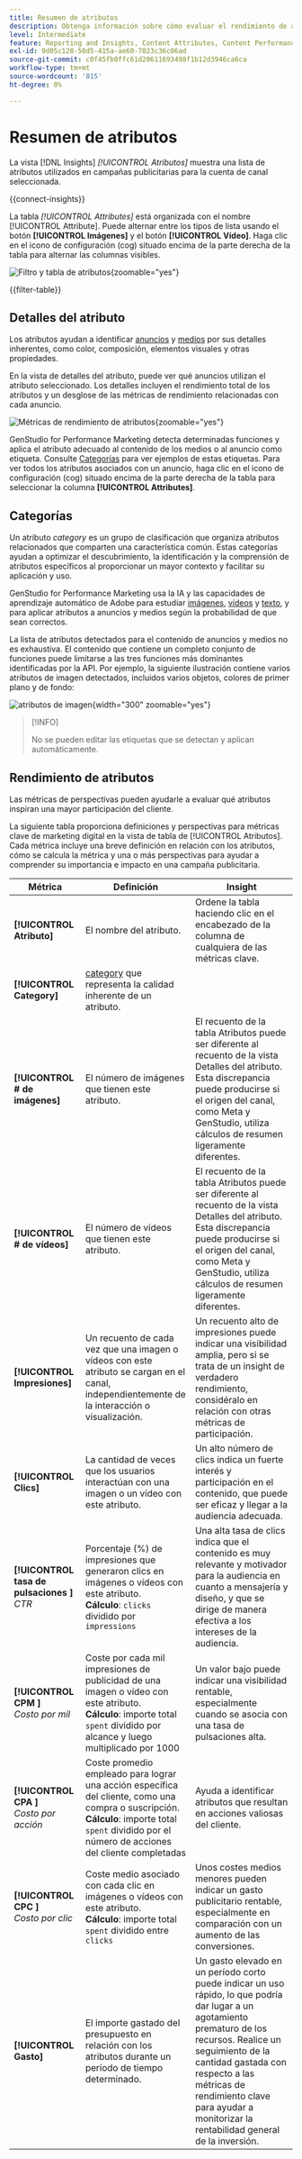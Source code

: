 ```yaml
---
title: Resumen de atributos
description: Obtenga información sobre cómo evaluar el rendimiento de atributos específicos en Adobe GenStudio for Performance Marketing.
level: Intermediate
feature: Reporting and Insights, Content Attributes, Content Performance
exl-id: 9d05c128-50d5-415a-ae60-7023c36c06ad
source-git-commit: c0f45fb0ffc61d20611693498f1b12d3946ca6ca
workflow-type: tm+mt
source-wordcount: '815'
ht-degree: 0%

---
```


# Resumen de atributos

La vista [!DNL Insights] _[!UICONTROL Atributos]_ muestra una lista de atributos utilizados en campañas publicitarias para la cuenta de canal seleccionada.

{{connect-insights}}

La tabla _[!UICONTROL Attributes]_ está organizada con el nombre [!UICONTROL Attribute]. Puede alternar entre los tipos de lista usando el botón **[!UICONTROL Imágenes]** y el botón **[!UICONTROL Vídeo]**. Haga clic en el icono de configuración (cog) situado encima de la parte derecha de la tabla para alternar las columnas visibles.

![Filtro y tabla de atributos](/help/assets/insights-attributes-filter.png){zoomable="yes"}

{{filter-table}}

## Detalles del atributo

Los atributos ayudan a identificar [anuncios](ads.md#ad-details) y [medios](media.md#media-details) por sus detalles inherentes, como color, composición, elementos visuales y otras propiedades.

En la vista de detalles del atributo, puede ver qué anuncios utilizan el atributo seleccionado. Los detalles incluyen el rendimiento total de los atributos y un desglose de las métricas de rendimiento relacionadas con cada anuncio.

![Métricas de rendimiento de atributos](/help/assets/insights-attribute-details.png){zoomable="yes"}

GenStudio for Performance Marketing detecta determinadas funciones y aplica el atributo adecuado al contenido de los medios o al anuncio como etiqueta. Consulte [Categorías](#categories) para ver ejemplos de estas etiquetas. Para ver todos los atributos asociados con un anuncio, haga clic en el icono de configuración (cog) situado encima de la parte derecha de la tabla para seleccionar la columna **[!UICONTROL Attributes]**.

## Categorías

Un atributo _category_ es un grupo de clasificación que organiza atributos relacionados que comparten una característica común. Estas categorías ayudan a optimizar el descubrimiento, la identificación y la comprensión de atributos específicos al proporcionar un mayor contexto y facilitar su aplicación y uso.

GenStudio for Performance Marketing usa la IA y las capacidades de aprendizaje automático de Adobe para estudiar [imágenes](image-features.md), [vídeos](video-features.md) y [texto](text-features.md), y para aplicar atributos a anuncios y medios según la probabilidad de que sean correctos.

La lista de atributos detectados para el contenido de anuncios y medios no es exhaustiva. El contenido que contiene un completo conjunto de funciones puede limitarse a las tres funciones más dominantes identificadas por la API. Por ejemplo, la siguiente ilustración contiene varios atributos de imagen detectados, incluidos varios objetos, colores de primer plano y de fondo:

![atributos de imagen](/help/assets/category/asset-attributes.png "La imagen de Toucan incluye varios atributos detectados"){width="300" zoomable="yes"}

>[!INFO]
>
>No se pueden editar las etiquetas que se detectan y aplican automáticamente.

## Rendimiento de atributos

Las métricas de perspectivas pueden ayudarle a evaluar qué atributos inspiran una mayor participación del cliente.

La siguiente tabla proporciona definiciones y perspectivas para métricas clave de marketing digital en la vista de tabla de [!UICONTROL Atributos]. Cada métrica incluye una breve definición en relación con los atributos, cómo se calcula la métrica y una o más perspectivas para ayudar a comprender su importancia e impacto en una campaña publicitaria.

| Métrica | Definición | Insight |
| ---------------------- | ----------------------------- | -------------------------------- |
| **[!UICONTROL Atributo]** | El nombre del atributo. | Ordene la tabla haciendo clic en el encabezado de la columna de cualquiera de las métricas clave. |
| **[!UICONTROL Category]** | [category](#categories) que representa la calidad inherente de un atributo. |  |
| **[!UICONTROL # de imágenes]** | El número de imágenes que tienen este atributo. | El recuento de la tabla Atributos puede ser diferente al recuento de la vista Detalles del atributo. Esta discrepancia puede producirse si el origen del canal, como Meta y GenStudio, utiliza cálculos de resumen ligeramente diferentes. |
| **[!UICONTROL # de vídeos]** | El número de vídeos que tienen este atributo. | El recuento de la tabla Atributos puede ser diferente al recuento de la vista Detalles del atributo. Esta discrepancia puede producirse si el origen del canal, como Meta y GenStudio, utiliza cálculos de resumen ligeramente diferentes. |
| **[!UICONTROL Impresiones]** | Un recuento de cada vez que una imagen o vídeos con este atributo se cargan en el canal, independientemente de la interacción o visualización. | Un recuento alto de impresiones puede indicar una visibilidad amplia, pero si se trata de un insight de verdadero rendimiento, considéralo en relación con otras métricas de participación. |
| **[!UICONTROL Clics]** | La cantidad de veces que los usuarios interactúan con una imagen o un vídeo con este atributo. | Un alto número de clics indica un fuerte interés y participación en el contenido, que puede ser eficaz y llegar a la audiencia adecuada. |
| **[!UICONTROL tasa de pulsaciones ]**<br>_CTR_ | Porcentaje (%) de impresiones que generaron clics en imágenes o vídeos con este atributo.<br>**Cálculo**: `clicks` dividido por `impressions` | Una alta tasa de clics indica que el contenido es muy relevante y motivador para la audiencia en cuanto a mensajería y diseño, y que se dirige de manera efectiva a los intereses de la audiencia. |
| **[!UICONTROL CPM ]**<br>_Costo por mil_ | Coste por cada mil impresiones de publicidad de una imagen o vídeo con este atributo.<br>**Cálculo**: importe total `spent` dividido por alcance y luego multiplicado por 1000 | Un valor bajo puede indicar una visibilidad rentable, especialmente cuando se asocia con una tasa de pulsaciones alta. |
| **[!UICONTROL CPA ]**<br>_Costo por acción_ | Coste promedio empleado para lograr una acción específica del cliente, como una compra o suscripción.<br>**Cálculo**: importe total `spent` dividido por el número de acciones del cliente completadas | Ayuda a identificar atributos que resultan en acciones valiosas del cliente. |
| **[!UICONTROL CPC ]**<br>_Costo por clic_ | Coste medio asociado con cada clic en imágenes o vídeos con este atributo.<br>**Cálculo**: importe total `spent` dividido entre `clicks` | Unos costes medios menores pueden indicar un gasto publicitario rentable, especialmente en comparación con un aumento de las conversiones. |
| **[!UICONTROL Gasto]** | El importe gastado del presupuesto en relación con los atributos durante un período de tiempo determinado. | Un gasto elevado en un período corto puede indicar un uso rápido, lo que podría dar lugar a un agotamiento prematuro de los recursos. Realice un seguimiento de la cantidad gastada con respecto a las métricas de rendimiento clave para ayudar a monitorizar la rentabilidad general de la inversión. |

